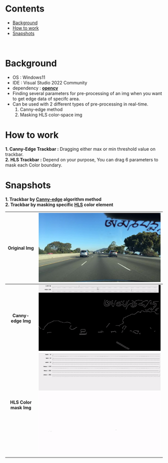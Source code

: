 # Contents
- [Background](#background)
- [How to work](#how-to-work)
- [Snapshots](#snapshots)
</br>

# Background
- OS : Windows11
- IDE : Visual Studio 2022 Community
- dependency : **[opencv](https://opencv.org/)**
- Finding several parameters for pre-processing of an img when you want to get edge data of specifc area.
- Can be used with 2 different types of pre-processing in real-time.
    1. Canny-edge method
    2. Masking HLS color-space img 

# How to work
**1. Canny-Edge Trackbar :** Dragging either max or min threshold value on trackbar.
</br>
**2. HLS Trackbar :** Depend on your purpose, You can drag 6 parameters to mask each Color boundary.
 

# Snapshots
**1. Trackbar by [Canny-edge](https://docs.opencv.org/3.4/da/d5c/tutorial_canny_detector.html) algorithm method**
</br>
**2. Trackbar by masking specific [HLS](https://en.wikipedia.org/wiki/HSL_and_HSV) color element**

| Original Img  | ![imgOriginal](img/road.jpg) |
| :---: | :---: | 
| **Canny-edge Img** | ![imgCanny](img/canny_edge_demo.gif) |
| **HLS Color mask Img** | ![imgHLS](img/hls_demo.gif) |